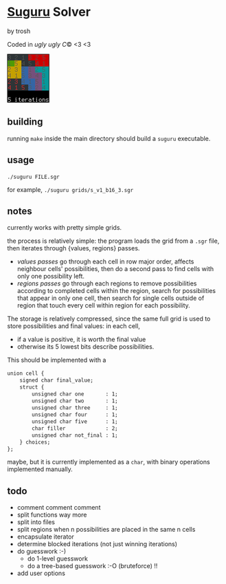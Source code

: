 # [Suguru](http://krazydad.com/suguru) Solver

by trosh

Coded in *ugly ugly C*© <3 <3

![Screenshot of solved Suguru grid](screenshot.png "Screenshot")

## building

running `make` inside the main directory should build
a `suguru` executable.

## usage

    ./suguru FILE.sgr

for example, `./suguru grids/s_v1_b16_3.sgr`

## notes

currently works with pretty simple grids.

the process is relatively simple:
the program loads the grid from a `.sgr` file,
then iterates through {values, regions} passes.

- *values passes* go through each cell in row major order,
affects neighbour cells' possibilities,
then do a second pass to find cells with only one
possibility left.
- *regions passes* go through each regions to remove
possibilities according to completed cells within the region,
search for possibilities that appear in only one cell,
then search for single cells outside of region that touch
every cell within region for each possibility.

The storage is relatively compressed, since the
same full grid is used to store possibilities and
final values: in each cell,
- if a value is positive, it is worth the final value
- otherwise its 5 lowest bits describe possibilities.

This should be implemented with a

    union cell {
        signed char final_value;
        struct {
            unsigned char one       : 1;
            unsigned char two       : 1;
            unsigned char three     : 1;
            unsigned char four      : 1;
            unsigned char five      : 1;
            char filler             : 2;
            unsigned char not_final : 1;
        } choices;
    };

maybe, but it is currently implemented as a `char`,
with binary operations implemented manually.

## todo

- comment comment comment
- split functions way more
- split into files
- split regions when n possibilities are placed in the same n cells
- encapsulate iterator
- determine blocked iterations (not just winning iterations)
- do guesswork :-)
  - do 1-level guesswork
  - do a tree-based guesswork :-O (bruteforce) !!
- add user options

